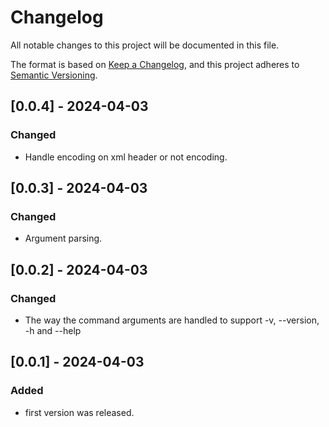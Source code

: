 # Changelog

All notable changes to this project will be documented in this file.

The format is based on [Keep a Changelog](https://keepachangelog.com/en/1.0.0/),
and this project adheres to [Semantic Versioning](https://semver.org/spec/v2.0.0.html).

## [0.0.4] - 2024-04-03

### Changed

- Handle encoding on xml header or not encoding.

## [0.0.3] - 2024-04-03

### Changed

- Argument parsing.

## [0.0.2] - 2024-04-03

### Changed

- The way the command arguments are handled to support -v, --version, -h and --help

## [0.0.1] - 2024-04-03

### Added

- first version was released.
